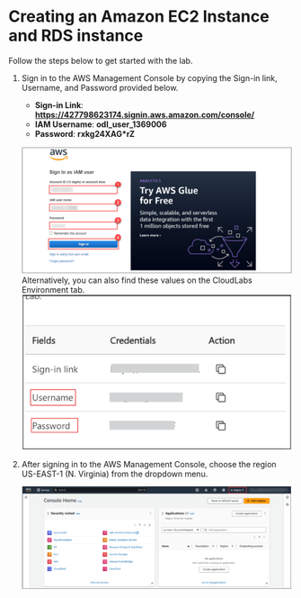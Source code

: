 # Creating an Amazon EC2 Instance and RDS instance

Follow the steps below to get started with the lab.

1. Sign in to the AWS Management Console by copying the Sign-in link, Username, and Password provided below.
   - **Sign-in Link**:  **https://427798623174.signin.aws.amazon.com/console/** 
   - **IAM Username**:  **odl_user_1369006**
   - **Password**:  **rxkg24XAG*rZ**

   ![](./images/aws.png)
Alternatively, you can also find these values on the CloudLabs Environment tab.
   ![](./images/userandpass.png)

2. After signing in to the AWS Management Console, choose the region US-EAST-1 (N. Virginia) from the dropdown menu.

   ![](./images/console.png)
